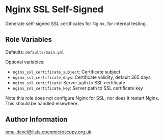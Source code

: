 Nginx SSL Self-Signed
=====================

Generate self-signed SSL certificates for Nginx, for internal testing.

Role Variables
--------------

Defaults: `defaults/main.yml`

Optional variables:

- `nginx_ssl_certificate_subject`: Certificate subject
- `nginx_ssl_certificate_days`: Certificate validity, default 365 days
- `nginx_ssl_certificate`: Server path to SSL certificate
- `nginx_ssl_certificate_key`: Server path to SSL certificate key

Note this role does not configure Nginx for SSL, nor does it restart Nginx.
This should be handled elsewhere.


Author Information
------------------

ome-devel@lists.openmicroscopy.org.uk
